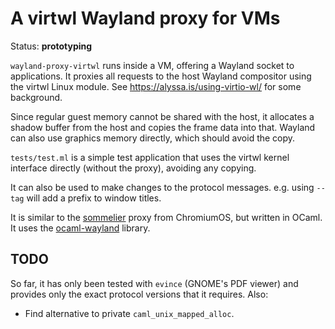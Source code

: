 # A virtwl Wayland proxy for VMs

Status: **prototyping**

`wayland-proxy-virtwl` runs inside a VM, offering a Wayland socket to applications.
It proxies all requests to the host Wayland compositor using the virtwl Linux module.
See https://alyssa.is/using-virtio-wl/ for some background.

Since regular guest memory cannot be shared with the host, it allocates a shadow buffer from the host and copies the frame data into that.
Wayland can also use graphics memory directly, which should avoid the copy.

`tests/test.ml` is a simple test application that uses the virtwl kernel interface directly (without the proxy), avoiding any copying.

It can also be used to make changes to the protocol messages.
e.g. using `--tag` will add a prefix to window titles.

It is similar to the [sommelier][] proxy from ChromiumOS, but written in OCaml.
It uses the [ocaml-wayland][] library.

## TODO

So far, it has only been tested with `evince` (GNOME's PDF viewer) and provides only the exact protocol versions that it requires. Also:

- Find alternative to private `caml_unix_mapped_alloc`.

[sommelier]: https://chromium.googlesource.com/chromiumos/platform2/+/main/vm_tools/sommelier/
[ocaml-wayland]: https://github.com/talex5/ocaml-wayland
